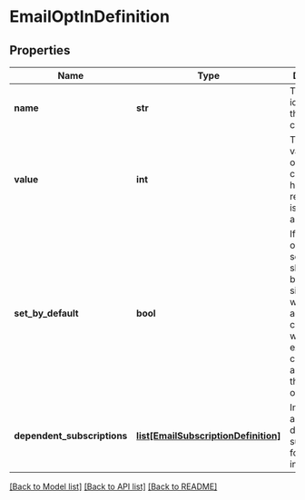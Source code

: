 # EmailOptInDefinition

## Properties
Name | Type | Description | Notes
------------ | ------------- | ------------- | -------------
**name** | **str** | The unique identifier for this opt-in category. | [optional] 
**value** | **int** | The flag value for this opt-in category. For historical reasons, this is defined as a flags enum. | [optional] 
**set_by_default** | **bool** | If true, this opt-in setting should be set by default in situations where accounts are created without explicit choices about what they&#39;re opting into. | [optional] 
**dependent_subscriptions** | [**list[EmailSubscriptionDefinition]**](EmailSubscriptionDefinition.md) | Information about the dependent subscriptions for this opt-in. | [optional] 

[[Back to Model list]](../README.md#documentation-for-models) [[Back to API list]](../README.md#documentation-for-api-endpoints) [[Back to README]](../README.md)


